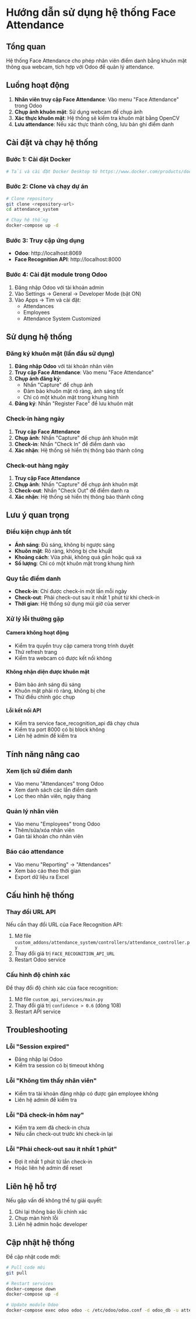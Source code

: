 # Hướng dẫn sử dụng hệ thống Face Attendance

## Tổng quan

Hệ thống Face Attendance cho phép nhân viên điểm danh bằng khuôn mặt thông qua webcam, tích hợp với Odoo để quản lý attendance.

## Luồng hoạt động

1. **Nhân viên truy cập Face Attendance**: Vào menu "Face Attendance" trong Odoo
2. **Chụp ảnh khuôn mặt**: Sử dụng webcam để chụp ảnh
3. **Xác thực khuôn mặt**: Hệ thống sẽ kiểm tra khuôn mặt bằng OpenCV
4. **Lưu attendance**: Nếu xác thực thành công, lưu bản ghi điểm danh

## Cài đặt và chạy hệ thống

### Bước 1: Cài đặt Docker
```bash
# Tải và cài đặt Docker Desktop từ https://www.docker.com/products/docker-desktop
```

### Bước 2: Clone và chạy dự án
```bash
# Clone repository
git clone <repository-url>
cd attendance_system

# Chạy hệ thống
docker-compose up -d
```

### Bước 3: Truy cập ứng dụng
- **Odoo**: http://localhost:8069
- **Face Recognition API**: http://localhost:8000

### Bước 4: Cài đặt module trong Odoo
1. Đăng nhập Odoo với tài khoản admin
2. Vào Settings → General → Developer Mode (bật ON)
3. Vào Apps → Tìm và cài đặt:
   - Attendances
   - Employees  
   - Attendance System Customized

## Sử dụng hệ thống

### Đăng ký khuôn mặt (lần đầu sử dụng)

1. **Đăng nhập Odoo** với tài khoản nhân viên
2. **Truy cập Face Attendance**: Vào menu "Face Attendance"
3. **Chụp ảnh đăng ký**:
   - Nhấn "Capture" để chụp ảnh
   - Đảm bảo khuôn mặt rõ ràng, ánh sáng tốt
   - Chỉ có một khuôn mặt trong khung hình
4. **Đăng ký**: Nhấn "Register Face" để lưu khuôn mặt

### Check-in hàng ngày

1. **Truy cập Face Attendance**
2. **Chụp ảnh**: Nhấn "Capture" để chụp ảnh khuôn mặt
3. **Check-in**: Nhấn "Check In" để điểm danh vào
4. **Xác nhận**: Hệ thống sẽ hiển thị thông báo thành công

### Check-out hàng ngày

1. **Truy cập Face Attendance**
2. **Chụp ảnh**: Nhấn "Capture" để chụp ảnh khuôn mặt
3. **Check-out**: Nhấn "Check Out" để điểm danh ra
4. **Xác nhận**: Hệ thống sẽ hiển thị thông báo thành công

## Lưu ý quan trọng

### Điều kiện chụp ảnh tốt
- **Ánh sáng**: Đủ sáng, không bị ngược sáng
- **Khuôn mặt**: Rõ ràng, không bị che khuất
- **Khoảng cách**: Vừa phải, không quá gần hoặc quá xa
- **Số lượng**: Chỉ có một khuôn mặt trong khung hình

### Quy tắc điểm danh
- **Check-in**: Chỉ được check-in một lần mỗi ngày
- **Check-out**: Phải check-out sau ít nhất 1 phút từ khi check-in
- **Thời gian**: Hệ thống sử dụng múi giờ của server

### Xử lý lỗi thường gặp

#### Camera không hoạt động
- Kiểm tra quyền truy cập camera trong trình duyệt
- Thử refresh trang
- Kiểm tra webcam có được kết nối không

#### Không nhận diện được khuôn mặt
- Đảm bảo ánh sáng đủ sáng
- Khuôn mặt phải rõ ràng, không bị che
- Thử điều chỉnh góc chụp

#### Lỗi kết nối API
- Kiểm tra service face_recognition_api đã chạy chưa
- Kiểm tra port 8000 có bị block không
- Liên hệ admin để kiểm tra

## Tính năng nâng cao

### Xem lịch sử điểm danh
- Vào menu "Attendances" trong Odoo
- Xem danh sách các lần điểm danh
- Lọc theo nhân viên, ngày tháng

### Quản lý nhân viên
- Vào menu "Employees" trong Odoo
- Thêm/sửa/xóa nhân viên
- Gán tài khoản cho nhân viên

### Báo cáo attendance
- Vào menu "Reporting" → "Attendances"
- Xem báo cáo theo thời gian
- Export dữ liệu ra Excel

## Cấu hình hệ thống

### Thay đổi URL API
Nếu cần thay đổi URL của Face Recognition API:
1. Mở file `custom_addons/attendance_system/controllers/attendance_controller.py`
2. Thay đổi giá trị `FACE_RECOGNITION_API_URL`
3. Restart Odoo service

### Cấu hình độ chính xác
Để thay đổi độ chính xác của face recognition:
1. Mở file `custom_api_services/main.py`
2. Thay đổi giá trị `confidence > 0.6` (dòng 108)
3. Restart API service

## Troubleshooting

### Lỗi "Session expired"
- Đăng nhập lại Odoo
- Kiểm tra session có bị timeout không

### Lỗi "Không tìm thấy nhân viên"
- Kiểm tra tài khoản đăng nhập có được gán employee không
- Liên hệ admin để kiểm tra

### Lỗi "Đã check-in hôm nay"
- Kiểm tra xem đã check-in chưa
- Nếu cần check-out trước khi check-in lại

### Lỗi "Phải check-out sau ít nhất 1 phút"
- Đợi ít nhất 1 phút từ lần check-in
- Hoặc liên hệ admin để reset

## Liên hệ hỗ trợ

Nếu gặp vấn đề không thể tự giải quyết:
1. Ghi lại thông báo lỗi chính xác
2. Chụp màn hình lỗi
3. Liên hệ admin hoặc developer

## Cập nhật hệ thống

Để cập nhật code mới:
```bash
# Pull code mới
git pull

# Restart services
docker-compose down
docker-compose up -d

# Update module Odoo
docker-compose exec odoo odoo -c /etc/odoo/odoo.conf -d odoo_db -u attendance_system --stop-after-init
```
